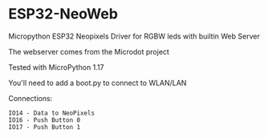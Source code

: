 # ESP32-NeoWeb
Micropython ESP32 Neopixels Driver for RGBW leds with builtin Web Server

The webserver comes from the Microdot project

Tested with MicroPython 1.17

You'll need to add a boot.py to connect to WLAN/LAN

Connections:

	IO14 - Data to NeoPixels
	IO16 - Push Button 0
	IO17 - Push Button 1
